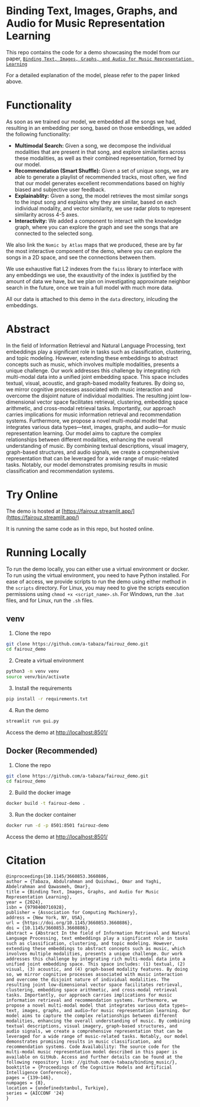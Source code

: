 # Binding Text, Images, Graphs, and Audio for Music Representation Learning
This repo contains the code for a demo showcasing the model from our paper, [``Binding Text, Images, Graphs, and Audio for Music Representation Learning``](https://doi.org/10.1145/3660853.3660886)

For a detailed explanation of the model, please refer to the paper linked above.

# Functionality
As soon as we trained our model, we embedded all the songs we had, resulting in an embedding per song, based on those embeddings, we added the following functionality:
- **Multimodal Search:** Given a song, we decompose the individual modalities that are present in that song, and explore similarities across these modalities, as well as their combined representation, formed by our model.
- **Recommendation (Smart Shuffle):** Given a set of unique songs, we are able to generate a playlist of recommended tracks, most often, we find that our model generates excellent recommendations based on highly biased and subjective user feedback.
- **Explainablity:** Given a song, the model retrieves the most similar songs to the input song and explains why they are similar, based on each individual modality, and vector similarity, we use radar plots to represent similarity across 4-5 axes.
- **Interactivity:** We added a component to interact with the knowledge graph, where you can explore the graph and see the songs that are connected to the selected song. 

We also link the `Nomic by Atlas` maps that we produced, these are by far the most interactive component of the demo, where you can explore the songs in a 2D space, and see the connections between them.

We use exhaustive flat L2 indexes from the `faiss` library to interface with any embeddings we use, the exaustivity of the index is justified by the amount of data we have, but we plan on investigating approximate neighbor search in the future, once we train a full model with much more data. 

All our data is attached to this demo in the `data` directory, inlcuding the embeddings.

# Abstract
In the field of Information Retrieval and Natural Language Processing, text embeddings play a significant role in tasks such as classification, clustering, and topic modeling. However, extending these embeddings to abstract concepts such as music, which involves multiple modalities, presents a unique challenge. Our work addresses this challenge by integrating rich multi-modal data into a unified joint embedding space. This space includes textual, visual, acoustic, and graph-based modality features. By doing so, we mirror cognitive processes associated with music interaction and overcome the disjoint nature of individual modalities. The resulting joint low-dimensional vector space facilitates retrieval, clustering, embedding space arithmetic, and cross-modal retrieval tasks. Importantly, our approach carries implications for music information retrieval and recommendation systems. Furthermore, we propose a novel multi-modal model that integrates various data types—text, images, graphs, and audio—for music representation learning. Our model aims to capture the complex relationships between different modalities, enhancing the overall understanding of music. By combining textual descriptions, visual imagery, graph-based structures, and audio signals, we create a comprehensive representation that can be leveraged for a wide range of music-related tasks. Notably, our model demonstrates promising results in music classification and recommendation systems.

# Try Online
The demo is hosted at [https://fairouz.streamlit.app/](https://fairouz.streamlit.app/)

It is running the same code as in this repo, but hosted online.

# Running Locally
To run the demo locally, you can either use a virtual environment or docker.
To run using the virtual environment, you need to have Python installed.
For ease of access, we provide scripts to run the demo using either method in the `scripts` directory.
For Linux, you may need to give the scripts execution permissions using `chmod +x <script_name>.sh`.
For Windows, run the `.bat` files, and for Linux, run the `.sh` files.

## venv
1. Clone the repo
```bash
git clone https://github.com/a-tabaza/fairouz_demo.git
cd fairouz_demo
```

2. Create a virtual environment
```bash
python3 -m venv venv
source venv/bin/activate
```
3. Install the requirements
```bash
pip install -r requirements.txt
```

4. Run the demo
```bash
streamlit run gui.py
```

Access the demo at [http://localhost:8501/](http://localhost:8501/)

## Docker (Recommended)
1. Clone the repo
```bash
git clone https://github.com/a-tabaza/fairouz_demo.git
cd fairouz_demo
```

2. Build the docker image
```bash
docker build -t fairouz-demo .
```

3. Run the docker container
```bash
docker run -d -p 8501:8501 fairouz-demo
```

Access the demo at [http://localhost:8501/](http://localhost:8501/)

# Citation
```
@inproceedings{10.1145/3660853.3660886,
author = {Tabaza, Abdulrahman and Quishawi, Omar and Yaghi, Abdelrahman and Qawasmeh, Omar},
title = {Binding Text, Images, Graphs, and Audio for Music Representation Learning},
year = {2024},
isbn = {9798400716928},
publisher = {Association for Computing Machinery},
address = {New York, NY, USA},
url = {https://doi.org/10.1145/3660853.3660886},
doi = {10.1145/3660853.3660886},
abstract = {Abstract In the field of Information Retrieval and Natural Language Processing, text embeddings play a significant role in tasks such as classification, clustering, and topic modeling. However, extending these embeddings to abstract concepts such as music, which involves multiple modalities, presents a unique challenge. Our work addresses this challenge by integrating rich multi-modal data into a unified joint embedding space. This space includes: (1) textual, (2) visual, (3) acoustic, and (4) graph-based modality features. By doing so, we mirror cognitive processes associated with music interaction and overcome the disjoint nature of individual modalities. The resulting joint low-dimensional vector space facilitates retrieval, clustering, embedding space arithmetic, and cross-modal retrieval tasks. Importantly, our approach carries implications for music information retrieval and recommendation systems. Furthermore, we propose a novel multi-modal model that integrates various data types—text, images, graphs, and audio—for music representation learning. Our model aims to capture the complex relationships between different modalities, enhancing the overall understanding of music. By combining textual descriptions, visual imagery, graph-based structures, and audio signals, we create a comprehensive representation that can be leveraged for a wide range of music-related tasks. Notably, our model demonstrates promising results in music classification, and recommendation systems. Code Availability: The source code for the multi-modal music representation model described in this paper is available on GitHub. Access and further details can be found at the following repository link: //github.com/a-tabaza/binding_music/},
booktitle = {Proceedings of the Cognitive Models and Artificial Intelligence Conference},
pages = {139–146},
numpages = {8},
location = {undefinedstanbul, Turkiye},
series = {AICCONF '24}
}
```
